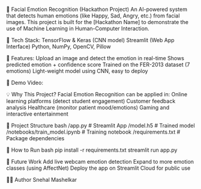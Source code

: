 🚀 Facial Emotion Recognition (Hackathon Project)
An AI-powered system that detects human emotions (like Happy, Sad, Angry, etc.) from facial images.
This project is built for the [Hackathon Name] to demonstrate the use of Machine Learning in Human-Computer Interaction.

🔎 Tech Stack:
TensorFlow & Keras (CNN model)
Streamlit (Web App Interface)
Python, NumPy, OpenCV, Pillow

🎯 Features:
Upload an image and detect the emotion in real-time
Shows predicted emotion + confidence score
Trained on the FER-2013 dataset (7 emotions)
Light-weight model using CNN, easy to deploy

🎥 Demo Video:


💡 Why This Project?
Facial Emotion Recognition can be applied in:
Online learning platforms (detect student engagement)
Customer feedback analysis
Healthcare (monitor patient mood/emotions)
Gaming and interactive entertainment

📂 Project Structure
bash
/app.py                # Streamlit App
/model.h5              # Trained model
/notebooks/train_model.ipynb  # Training notebook
/requirements.txt      # Package dependencies

🚀 How to Run
bash
pip install -r requirements.txt
streamlit run app.py

🚀 Future Work
Add live webcam emotion detection
Expand to more emotion classes (using AffectNet)
Deploy the app on Streamlit Cloud for public use

👨‍💻 Author
Snehal Mashelkar



